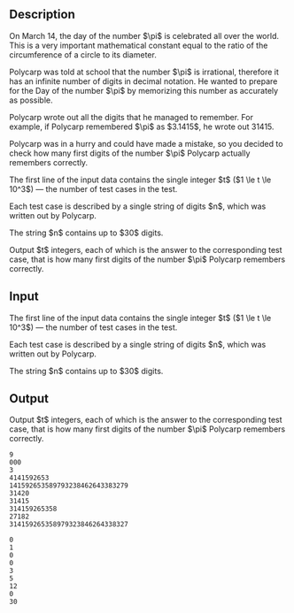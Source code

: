 ## Description

<div><p>On March 14, the day of the number $\pi$ is celebrated all over the world. This is a very important mathematical constant equal to the ratio of the circumference of a circle to its diameter.</p><p>Polycarp was told at school that the number $\pi$ is irrational, therefore it has an infinite number of digits in decimal notation. He wanted to prepare for the Day of the number $\pi$ by memorizing this number as accurately as possible.</p><p>Polycarp wrote out all the digits that he managed to remember. For example, if Polycarp remembered $\pi$ as $3.1415$, he wrote out <span class="tex-font-style-tt">31415</span>.</p><p>Polycarp was in a hurry and could have made a mistake, so you decided to check how many first digits of the number $\pi$ Polycarp actually remembers correctly.</p></div><div class="input-specification"><p>The first line of the input data contains the single integer $t$ ($1 \le t \le 10^3$)&nbsp;— the number of test cases in the test. </p><p>Each test case is described by a single string of digits $n$, which was written out by Polycarp.</p><p>The string $n$ contains up to $30$ digits.</p></div><div class="output-specification"><p>Output $t$ integers, each of which is the answer to the corresponding test case, that is how many first digits of the number $\pi$ Polycarp remembers correctly.</p></div>

## Input

<p>The first line of the input data contains the single integer $t$ ($1 \le t \le 10^3$)&nbsp;— the number of test cases in the test. </p><p>Each test case is described by a single string of digits $n$, which was written out by Polycarp.</p><p>The string $n$ contains up to $30$ digits.</p>

## Output

<p>Output $t$ integers, each of which is the answer to the corresponding test case, that is how many first digits of the number $\pi$ Polycarp remembers correctly.</p>





```input1|2,4,6,8,10
9
000
3
4141592653
141592653589793238462643383279
31420
31415
314159265358
27182
314159265358979323846264338327
```




```output1
0
1
0
0
3
5
12
0
30
```


